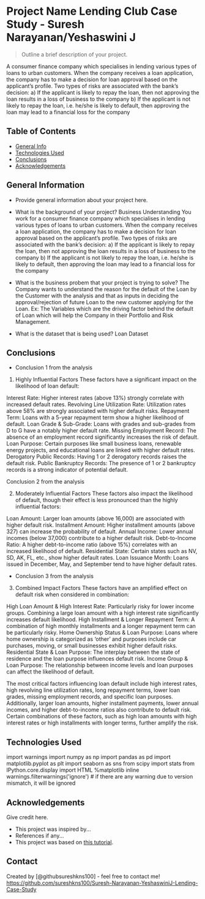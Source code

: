 # Project Name  Lending Club Case Study - Suresh Narayanan/Yeshaswini J
> Outline a brief description of your project.

 A consumer finance company which specialises in lending various types of loans to urban customers.
When the company receives a loan application, the company has to make a decision for loan approval based on the applicant’s profile. 
Two types of risks are associated with the bank’s decision:
a) If the applicant is likely to repay the loan, then not approving the loan results in a loss of business to the company
b) If the applicant is not likely to repay the loan, i.e. he/she is likely to default, then approving the loan may lead to a financial loss for the company

## Table of Contents
* [General Info](#general-information)
* [Technologies Used](#technologies-used)
* [Conclusions](#conclusions)
* [Acknowledgements](#acknowledgements)

<!-- You can include any other section that is pertinent to your problem -->

## General Information
- Provide general information about your project here.
- What is the background of your project?
Business Understanding
You work for a consumer finance company which specialises in lending various types of loans to urban customers.
When the company receives a loan application, the company has to make a decision for loan approval based on the applicant’s profile. 
Two types of risks are associated with the bank’s decision:
a) If the applicant is likely to repay the loan, then not approving the loan results in a loss of business to the company
b) If the applicant is not likely to repay the loan, i.e. he/she is likely to default, then approving the loan may lead to a financial loss for the company

- What is the business probem that your project is trying to solve?
The Company wants to understand the reason for the default of the Loan by the Customer with the analysis and that as inputs in deciding the approval/rejection of future Loan to the new customer applying for the Loan. Ex: The Variables which are the driving factor behind the default of Loan which will help the Company in their Portfolio and Risk Management.
- What is the dataset that is being used?
Loan Dataset

<!-- You don't have to answer all the questions - just the ones relevant to your project. -->

## Conclusions
- Conclusion 1 from the analysis

1. Highly Influential Factors
These factors have a significant impact on the likelihood of loan default:

Interest Rate: Higher interest rates (above 13%) strongly correlate with increased default rates.
Revolving Line Utilization Rate: Utilization rates above 58% are strongly associated with higher default risks.
Repayment Term: Loans with a 5-year repayment term show a higher likelihood of default.
Loan Grade & Sub-Grade: Loans with grades and sub-grades from D to G have a notably higher default rate.
Missing Employment Record: The absence of an employment record significantly increases the risk of default.
Loan Purpose: Certain purposes like small business loans, renewable energy projects, and educational loans are linked with higher default rates.
Derogatory Public Records: Having 1 or 2 derogatory records raises the default risk.
Public Bankruptcy Records: The presence of 1 or 2 bankruptcy records is a strong indicator of potential default.

Conclusion 2 from the analysis

2. Moderately Influential Factors
These factors also impact the likelihood of default, though their effect is less pronounced than the highly influential factors:

Loan Amount: Larger loan amounts (above 16,000) are associated with higher default risk.
Installment Amount: Higher installment amounts (above 327) can increase the probability of default.
Annual Income: Lower annual incomes (below 37,000) contribute to a higher default risk.
Debt-to-Income Ratio: A higher debt-to-income ratio (above 15%) correlates with an increased likelihood of default.
Residential State: Certain states such as NV, SD, AK, FL, etc., show higher default rates.
Loan Issuance Month: Loans issued in December, May, and September tend to have higher default rates.

- Conclusion 3 from the analysis
3. Combined Impact Factors
These factors have an amplified effect on default risk when considered in combination:

High Loan Amount & High Interest Rate: Particularly risky for lower income groups. Combining a large loan amount with a high interest rate significantly increases default likelihood.
High Installment & Longer Repayment Term: A combination of high monthly installments and a longer repayment term can be particularly risky.
Home Ownership Status & Loan Purpose: Loans where home ownership is categorized as ‘other’ and purposes include car purchases, moving, or small businesses exhibit higher default risks.
Residential State & Loan Purpose: The interplay between the state of residence and the loan purpose influences default risk.
Income Group & Loan Purpose: The relationship between income levels and loan purposes can affect the likelihood of default.

The most critical factors influencing loan default include high interest rates, high revolving line utilization rates, long repayment terms, lower loan grades, missing employment records, and specific loan purposes. Additionally, larger loan amounts, higher installment payments, lower annual incomes, and higher debt-to-income ratios also contribute to default risk. Certain combinations of these factors, such as high loan amounts with high interest rates or high installments with longer terms, further amplify the risk.

<!-- You don't have to answer all the questions - just the ones relevant to your project. -->


## Technologies Used
import warnings
import numpy as np
import pandas as pd
import matplotlib.pyplot as plt
import seaborn as sns
from scipy import stats
from IPython.core.display import HTML
%matplotlib inline
warnings.filterwarnings('ignore') # if there are any warning due to version mismatch, it will be ignored

<!-- As the libraries versions keep on changing, it is recommended to mention the version of library used in this project -->

## Acknowledgements
Give credit here.
- This project was inspired by...
- References if any...
- This project was based on [this tutorial](https://www.example.com).


## Contact
Created by [@githubsureshkns100] - feel free to contact me!
https://github.com/sureshkns100/Suresh-Narayanan-YeshaswiniJ-Lending-Case-Study


<!-- Optional -->
<!-- ## License -->
<!-- This project is open source and available under the [... License](). -->

<!-- You don't have to include all sections - just the one's relevant to your project -->
